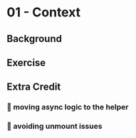 # 01 - Context

## Background

## Exercise

## Extra Credit

### 💯 moving async logic to the helper

### 💯 avoiding unmount issues
